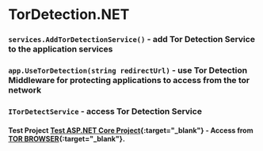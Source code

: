 # TorDetection.NET
### ``services.AddTorDetectionService()`` - add Tor Detection Service to the application services

### ``app.UseTorDetection(string redirectUrl)`` - use Tor Detection Middleware for protecting applications to access from the tor network

### ``ITorDetectService`` - access Tor Detection Service

#### Test Project [Test ASP.NET Core Project](http://libsoft.somee.com/){:target="_blank"} - Access from [TOR BROWSER](https://www.torproject.org/download/){:target="_blank"}.
